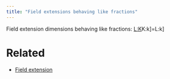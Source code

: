 ```yaml
---
title: "Field extensions behaving like fractions"
---
```


      

Field extension dimensions behaving like fractions: [L:K](<>)K:k]=L:k]

# Related
- [Field extension](<notes/ntpy/Definitions/Algebraic Number Theory/Field Theory/Field extension.md>)